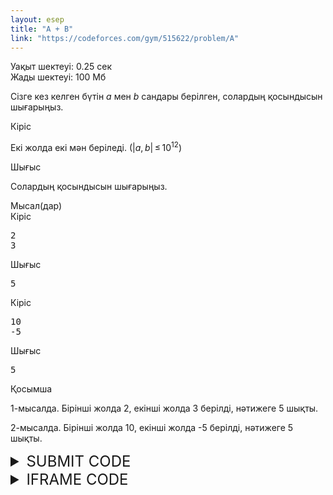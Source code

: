 ```yaml
---
layout: esep
title: "A + B"
link: "https://codeforces.com/gym/515622/problem/A"
---
```

<div class="problem-statement">
  <div class="header">
    <div class="time-limit">Уақыт шектеуі: 0.25 сек</div>
    <div class="memory-limit">Жады шектеуі: 100 Мб</div>
  </div>
  <div>
    <p>Сізге кез келген бүтін <span class="tex-span"><i>a</i></span> мен <span class="tex-span"><i>b</i></span> сандары берілген, солардың қосындысын шығарыңыз.</p>
  </div>
  <div class="input-specification">
    <div class="section-title">Кіріс</div>
    <p>Екі жолда екі мән беріледі. (<span class="tex-span">|<i>a</i>, <i>b</i>| ≤ 10<sup class="upper-index">12</sup></span>)</p>
  </div>
  <div class="output-specification">
    <div class="section-title">Шығыс</div>
    <p>Солардың қосындысын шығарыңыз.</p>
  </div>
  <div class="sample-tests">
    <div class="section-title">Мысал(дар)</div>
    <div class="sample-test">
      <div class="input">
        <div class="title">Кіріс
          <div class="input-output-copier" data-clipboard-target="#id0046439594682860674" id="id007047348206762296" title="Copy"></div>
        </div>
        <pre id="id0046439594682860674">2
3
</pre>
      </div>
      <div class="output">
        <div class="title">Шығыс
          <div class="input-output-copier" data-clipboard-target="#id003922295155396216" id="id004025783199168731" title="Copy"></div>
        </div>
        <pre id="id003922295155396216">5
</pre>
      </div>
      <div class="input">
        <div class="title">Кіріс
          <div class="input-output-copier" data-clipboard-target="#id005796662080164809" id="id003856636964792197" title="Copy"></div>
        </div>
        <pre id="id005796662080164809">10
-5
</pre>
      </div>
      <div class="output">
        <div class="title">Шығыс
          <div class="input-output-copier" data-clipboard-target="#id00534685193674715" id="id0020113585570320947" title="Copy"></div>
        </div>
        <pre id="id00534685193674715">5
</pre>
      </div>
    </div>
  </div>
  <div class="note">
    <div class="section-title">Қосымша</div>
    <p>1-мысалда. Бірінші жолда 2, екінші жолда 3 берілді, нәтижеге 5 шықты.</p>
    <p>2-мысалда. Бірінші жолда 10, екінші жолда -5 берілді, нәтижеге 5 шықты.</p>
  </div>
</div>
<details>
  <summary style="font-size: 24px;">SUBMIT CODE</summary>
  <div class="content">
    <form id="submit-form">
      <label for="sourceFile">Файлды жүктеу:</label>
      <input id="sourceFile" name="sourceFile" type="file" required="">
      <input id="problemIndex" name="problemIndex" type="hidden" value="A1">
      <input id="programTypeId" name="programTypeId" type="hidden" value="70">
      <input class="submit" type="submit" value="Жіберу">
    </form>
    <div id="submission-result"></div>
  </div>
</details>

<script>
document.getElementById('submit-form').addEventListener('submit', async function(event) {
    event.preventDefault();

    const formData = new FormData(this);
    const file = formData.get('sourceFile');
    const fileContent = await file.text();

const data = {
    handleOrEmail: 'uzdik.kz',
    password: 'codeforces2012kz',
    problemIndex: formData.get('problemIndex'),
    programTypeId: formData.get('programTypeId'),
    contestId: 515622, 
    sourceFileContent: fileContent,
};


    try {
        const response = await fetch('https://codeforces-proxy.onrender.com/submit', {  
            method: 'POST',
            headers: {
                'Content-Type': 'application/json',
            },
            body: JSON.stringify(data),
        });

        const resultDiv = document.getElementById('submission-result');
        if (response.ok) {
            resultDiv.innerText = await response.text();
        } else {
            resultDiv.innerText = 'Submission failed!';
        }
    } catch (error) {
        console.error('Error submitting solution:', error);
        resultDiv.innerText = 'Server error';
    }
});

</script>

<details>
  <summary style="font-size: 24px;">IFRAME CODE</summary>
  <div class="content">
    
<a href="https://codeforces.com/gym/515622/submit?csrf_token=254d3535d1759ddb110915c932649d6e" target="_blank">Submit your code on Codeforces</a>
</iframe>
    <div id="submission-result"></div>
  </div>
</details>
